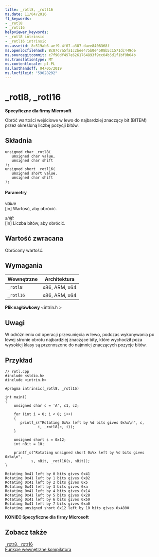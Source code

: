 ```yaml
---
title: _rotl8, _rotl16
ms.date: 11/04/2016
f1_keywords:
- _rotl8
- _rotl16
helpviewer_keywords:
- _rotl8 intrinsic
- _rotl16 intrinsic
ms.assetid: 8c519ab6-aef9-4f07-a387-daee8408368f
ms.openlocfilehash: 8c87c7a5fa1c2bee475b0e4508b5c1571dc449de
ms.sourcegitcommit: c7f90df497e6261764893f9cc04b5d1f1bf0b64b
ms.translationtype: MT
ms.contentlocale: pl-PL
ms.lasthandoff: 04/05/2019
ms.locfileid: "59028292"
---
```

# <a name="rotl8-rotl16"></a>_rotl8, _rotl16

**Specyficzne dla firmy Microsoft**

Obróć wartości wejściowe w lewo do najbardziej znaczący bit (BITEM) przez określoną liczbę pozycji bitów.

## <a name="syntax"></a>Składnia

```
unsigned char _rotl8(
   unsigned char value,
   unsigned char shift
);
unsigned short _rotl16(
   unsigned short value,
   unsigned char shift
);
```

#### <a name="parameters"></a>Parametry

*value*<br/>
[in] Wartość, aby obrócić.

*shift*<br/>
[in] Liczba bitów, aby obrócić.

## <a name="return-value"></a>Wartość zwracana

Obrócony wartość.

## <a name="requirements"></a>Wymagania

|Wewnętrzne|Architektura|
|---------------|------------------|
|`_rotl8`|x86, ARM, x64|
|`_rotl16`|x86, ARM, x64|

**Plik nagłówkowy** \<intrin.h >

## <a name="remarks"></a>Uwagi

W odróżnieniu od operacji przesunięcia w lewo, podczas wykonywania po lewej stronie obrotu najbardziej znaczące bity, które wychodził poza wysokiej klasy są przenoszone do najmniej znaczących pozycje bitów.

## <a name="example"></a>Przykład

```
// rotl.cpp
#include <stdio.h>
#include <intrin.h>

#pragma intrinsic(_rotl8, _rotl16)

int main()
{
    unsigned char c = 'A', c1, c2;

    for (int i = 0; i < 8; i++)
    {
       printf_s("Rotating 0x%x left by %d bits gives 0x%x\n", c,
               i, _rotl8(c, i));
    }

    unsigned short s = 0x12;
    int nBit = 10;

    printf_s("Rotating unsigned short 0x%x left by %d bits gives 0x%x\n",
            s, nBit, _rotl16(s, nBit));
}
```

```Output
Rotating 0x41 left by 0 bits gives 0x41
Rotating 0x41 left by 1 bits gives 0x82
Rotating 0x41 left by 2 bits gives 0x5
Rotating 0x41 left by 3 bits gives 0xa
Rotating 0x41 left by 4 bits gives 0x14
Rotating 0x41 left by 5 bits gives 0x28
Rotating 0x41 left by 6 bits gives 0x50
Rotating 0x41 left by 7 bits gives 0xa0
Rotating unsigned short 0x12 left by 10 bits gives 0x4800
```

**KONIEC Specyficzne dla firmy Microsoft**

## <a name="see-also"></a>Zobacz także

[_rotr8, _rotr16](../intrinsics/rotr8-rotr16.md)<br/>
[Funkcje wewnętrzne kompilatora](../intrinsics/compiler-intrinsics.md)